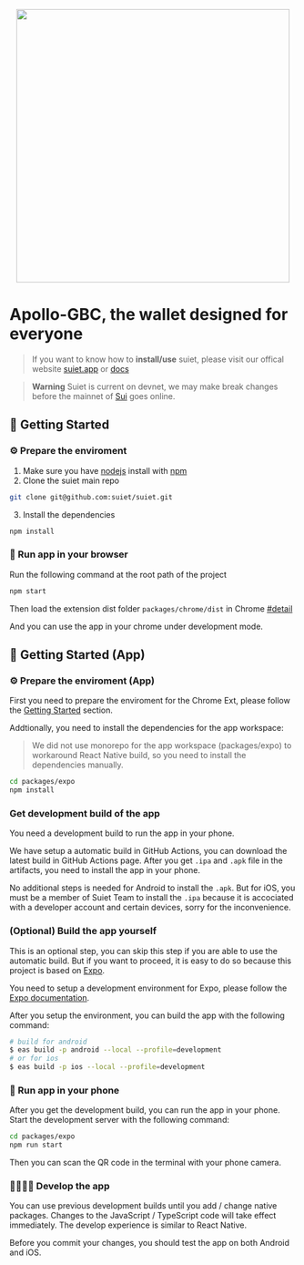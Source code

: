 <a href="https://suiet.app"><p align="center">
<img width="480" src="https://apollo1.io/wp-content/uploads/sites/56/2025/08/cropped-Apollo-Coin2-scaled-1.png"/>
</a>

# Apollo-GBC, the wallet designed for everyone

> If you want to know how to **install/use** suiet, please visit our offical website [suiet.app](https://suiet.app) or [docs](https://suiet.app/docs)

> **Warning**
> Suiet is current on devnet, we may make break changes before the mainnet of [Sui](sui.io) goes online.

## 🚀 Getting Started

### ⚙️ Prepare the enviroment

1. Make sure you have [nodejs](https://nodejs.org/en/download/) install with [npm](https://docs.npmjs.com/)
2. Clone the suiet main repo

```bash
git clone git@github.com:suiet/suiet.git
```

3. Install the dependencies

```bash
npm install
```

### 🏁 Run app in your browser

Run the following command at the root path of the project

```bash
npm start
```

Then load the extension dist folder `packages/chrome/dist` in Chrome [#detail](https://developer.chrome.com/docs/extensions/mv3/faq/#:~:text=You%20can%20start%20by%20turning,a%20packaged%20extension%2C%20and%20more.)

And you can use the app in your chrome under development mode.

## 🚀 Getting Started (App)

### ⚙️ Prepare the enviroment (App)

First you need to prepare the enviroment for the Chrome Ext, please follow the [Getting Started](#🚀-getting-started) section.

Addtionally, you need to install the dependencies for the app workspace:

> We did not use monorepo for the app workspace (packages/expo) to workaround React Native build, so you need to install the dependencies manually.

```bash
cd packages/expo
npm install
```

### Get development build of the app

You need a development build to run the app in your phone.

We have setup a automatic build in GitHub Actions, you can download the latest build in GitHub Actions page. After you get `.ipa` and `.apk` file in the artifacts, you need to install the app in your phone.

No additional steps is needed for Android to install the `.apk`. But for iOS, you must be a member of Suiet Team to install the `.ipa` because it is accociated with a developer account and certain devices, sorry for the inconvenience.

### (Optional) Build the app yourself

This is an optional step, you can skip this step if you are able to use the automatic build. But if you want to proceed, it is easy to do so because this project is based on [Expo](https://expo.io/).

You need to setup a development environment for Expo, please follow the [Expo documentation](https://docs.expo.io/get-started/installation/).

After you setup the environment, you can build the app with the following command:

```bash
# build for android
$ eas build -p android --local --profile=development
# or for ios
$ eas build -p ios --local --profile=development
```

### 🏁 Run app in your phone

After you get the development build, you can run the app in your phone. Start the development server with the following command:

```bash
cd packages/expo
npm run start
```

Then you can scan the QR code in the terminal with your phone camera.

### 👨‍💻👩‍💻 Develop the app

You can use previous development builds until you add / change native packages. Changes to the JavaScript / TypeScript code will take effect immediately. The develop experience is similar to React Native.

Before you commit your changes, you should test the app on both Android and iOS.
